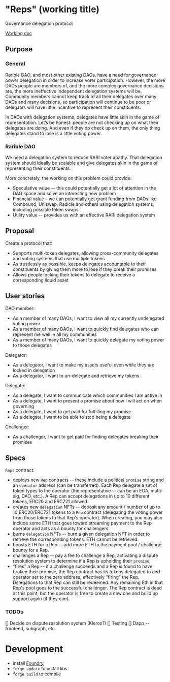 # "Reps" (working title)
Governance delegation protocol

[Working doc](https://docs.google.com/document/d/1gbqr3kCMvu2SdQl6aOYcSzRZ_-IwoveOtA_pHIJcQGQ/edit#)

## Purpose
### General
Rarible DAO, and most other existing DAOs, have a need for governance power delegation in order to increase voter participation. However, the more DAOs people are members of, and the more complex governance decisions are, the more ineffective independent delegation systems will be. Community members cannot keep track of all their delegates over many DAOs and many decisions, so participation will continue to be poor or delegates will have little incentive to represent their constituents.

In DAOs with delegation systems, delegates have little skin in the game of representation. Let’s be honest: people are not checking up on what their delegates are doing. And even if they do check up on them, the only thing delegates stand to lose is a little voting power.

### Rarible DAO
We need a delegation system to reduce RARI voter apathy. That delegation system should ideally be scalable and give delegates skin in the game of representing their constituents.

More concretely, the working on this problem could provide:
- Speculative value -- this could potentially get a lot of attention in the DAO space and solve an interesting new problem
- Financial value – we can potentially get grant funding from DAOs like Compound, Uniswap, Radicle and others using delegation systems, including possible token swaps
- Utility value -- provides us with an effective RARI delegation system

## Proposal
Create a protocol that:
- Supports multi-token delegates, allowing cross-community delegates and voting systems that use multiple tokens
- As trustlessly as possible, keeps delegates accountable to their constituents by giving them more to lose if they break their promises
- Allows people locking their tokens to delegate to receive a corresponding liquid asset

## User stories
DAO member:
- As a member of many DAOs, I want to view all my currently undelegated voting power
- As a member of many DAOs, I want to quickly find delegates who can represent me well in all my communities
- As a member of many DAOs, I want to quickly delegate my voting power to those delegates

Delegator:
- As a delegator, I want to make my assets useful even while they are locked in delegation
- As a delegator, I want to un-delegate and retrieve my tokens

Delegate:
- As a delegate, I want to communicate which communities I am active in
- As a delegate, I want to present a promise about how I will act on when governing
- As a delegate, I want to get paid for fulfilling my promise
- As a delegate, I want to be able to stop being a delegate

Challenger:
- As a challenger, I want to get paid for finding delegates breaking their promises

## Specs
`Reps` contract:
- deploys new `Rep` contracts -- these include a political `promise` string and an `operator` address (can be transferred). Each Rep delegate a set of token types to the operator (the representative -- can be an EOA, multi-sig, DAO, etc.). A Rep can accept delegations in up to 10 different tokens, ERC20 and ERC721 allowed.
- creates new `delegation` NFTs -- deposit any amount / number of up to 10 ERC20/ERC721 tokens to a `Rep` contract (delegating the voting power from those tokens to that Rep's operator). When creating, you may also include some ETH that goes toward streaming payment to the Rep operator and acts as a bounty for challengers.
- burns `delegation` NFTs -- burn a given delegation NFT in order to retrieve the corresponding tokens. ETH cannot be retrieved.
- boosts ETH for a Rep -- add more ETH to the payment pool / challenge bounty for a Rep.
- challenges a Rep -- pay a fee to challenge a Rep, activating a dispute resolution system to determine if a Rep is upholding their `promise`. 
- "fires" a Rep -- if a challenge succeeds and a Rep is found to have broken their promise, the Rep contract has its tokens delegated to and operator set to the zero address, effectively "firing" the Rep. Delegations to that Rep can still be redeemed. Any remaining Eth in that Rep's pool goes to the successful challenger. The Rep contract is dead at this point, but the operator is free to create a new one and build up support again (if they can).

### TODOs
[] Decide on dispute resolution system (Kleros?)
[] Testing
[] Dapp -- frontend, subgraph, etc.

# Development
- install [Foundry](https://github.com/gakonst/foundry)
- `forge update` to install libs
- `forge build` to compile
